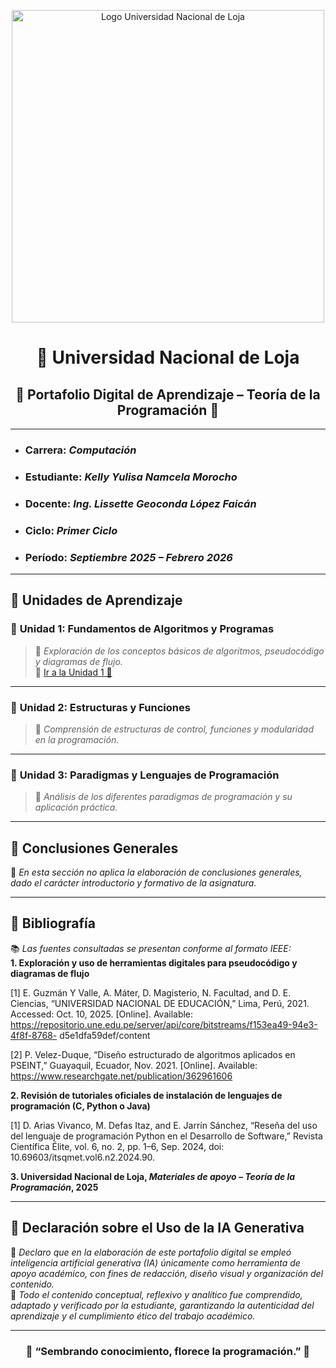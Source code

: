 <p align="center">
  <img src="https://joinforwater.ngo/wp-content/uploads/2022/05/logo-unl-HC-01-e1651758359420.png" 
       alt="Logo Universidad Nacional de Loja" 
       width="500">
</p>
 

<h1 align="center"> 🍃 Universidad Nacional de Loja </h1>

<h2 align="center">🌼 Portafolio Digital de Aprendizaje – Teoría de la Programación 🌼</h2>

---

- ###  **Carrera:**   *Computación*
- ###  **Estudiante:**  *Kelly Yulisa Namcela Morocho*  
- ###  **Docente:**   *Ing. Lissette Geoconda López Faicán*
- ###  **Ciclo:**   *Primer Ciclo*  
- ###  **Período:**   *Septiembre 2025 – Febrero 2026*

---


## 🌿 Unidades de Aprendizaje

### 🍃 **Unidad 1:** Fundamentos de Algoritmos y Programas  
> 🌷 *Exploración de los conceptos básicos de algoritmos, pseudocódigo y diagramas de flujo.*  
🔗 [Ir a la Unidad 1 🌼](Unidad1.md)

---

### 🌸 **Unidad 2:** Estructuras y Funciones  
> 🌺 *Comprensión de estructuras de control, funciones y modularidad en la programación.*  

---

### 🌼 **Unidad 3:** Paradigmas y Lenguajes de Programación  
> 🌻 *Análisis de los diferentes paradigmas de programación y su aplicación práctica.*  

---


## 🌺 Conclusiones Generales  

🌷 *En esta sección no aplica la elaboración de conclusiones generales, dado el carácter introductorio y formativo de la asignatura.*  

---

## 🌼 Bibliografía  

📚 *Las fuentes consultadas se presentan conforme al formato IEEE:*  
**1. Exploración y uso de herramientas digitales para pseudocódigo y diagramas
de flujo**

[1] E. Guzmán Y Valle, A. Máter, D. Magisterio, N. Facultad, and D. E. Ciencias, “UNIVERSIDAD
NACIONAL DE EDUCACIÓN,” Lima, Perú, 2021. Accessed: Oct. 10, 2025. [Online]. Available:
https://repositorio.une.edu.pe/server/api/core/bitstreams/f153ea49-94e3-4f8f-8768-
d5e1dfa59def/content

[2] P. Velez-Duque, “Diseño estructurado de algoritmos aplicados en PSEINT,” Guayaquil,
Ecuador, Nov. 2021. [Online]. Available:
https://www.researchgate.net/publication/362961606

**2. Revisión de tutoriales oficiales de instalación de lenguajes de programación
(C, Python o Java)**

[1] D. Arias Vivanco, M. Defas Itaz, and E. Jarrín Sánchez, “Reseña del uso del lenguaje de
programación Python en el Desarrollo de Software,” Revista Científica Élite, vol. 6, no. 2, pp.
1–6, Sep. 2024, doi: 10.69603/itsqmet.vol6.n2.2024.90.

**3. Universidad Nacional de  Loja, *Materiales de apoyo – Teoría de la Programación*, 2025**  

---

## 🌸 Declaración sobre el Uso de la IA Generativa  

🤖 *Declaro que en la elaboración de este portafolio digital se empleó inteligencia artificial generativa (IA) únicamente como herramienta de apoyo académico, con fines de redacción, diseño visual y organización del contenido.*  
🌿 *Todo el contenido conceptual, reflexivo y analítico fue comprendido, adaptado y verificado por la estudiante, garantizando la autenticidad del aprendizaje y el cumplimiento ético del trabajo académico.*

---


**<h3 align="center">🌾 “Sembrando conocimiento, florece la programación.” 🌾</h3>**
















